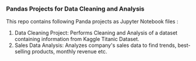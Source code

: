 ### Pandas Projects for Data Cleaning and Analysis

This repo contains following Panda projects as Jupyter Notebook files :

1. Data Cleaning Project: Performs Cleaning and Analysis of a dataset containing information from Kaggle Titanic Dataset.
2. Sales Data Analysis: Analyzes company's sales data to find trends, best-selling products, monthly revenue etc.
